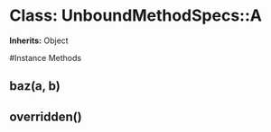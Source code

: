 # Class: UnboundMethodSpecs::A
**Inherits:** Object
    




#Instance Methods
## baz(a, b) [](#method-i-baz)

## overridden() [](#method-i-overridden)

